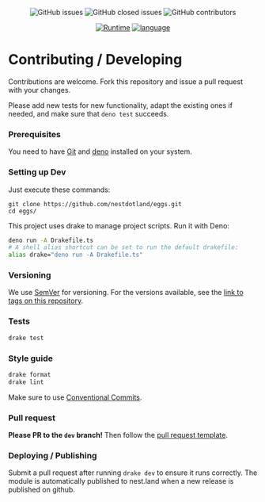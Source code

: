 <p align="center">
  <img alt="GitHub issues" src="https://img.shields.io/github/issues-raw/nestdotland/eggs?logo=github">
  <img alt="GitHub closed issues" src="https://img.shields.io/github/issues-closed-raw/nestdotland/eggs?logo=github">
  <img alt="GitHub contributors" src="https://img.shields.io/github/contributors/nestdotland/eggs">
</p>
<p align="center">
  <a href="https://deno.land"><img src="https://img.shields.io/badge/-deno-gray?logo=deno" alt="Runtime"></a>
  <a href="https://www.typescriptlang.org/"><img src="https://img.shields.io/badge/-typescript-blue?logo=typescript" alt="language"></a>
</p>

# Contributing / Developing

Contributions are welcome. Fork this repository and issue a pull request with
your changes.

Please add new tests for new functionality, adapt the existing ones if needed,
and make sure that `deno test` succeeds.

### Prerequisites

You need to have [Git](https://git-scm.com/downloads) and
[deno](https://deno.land) installed on your system.

### Setting up Dev

Just execute these commands:

```shell
git clone https://github.com/nestdotland/eggs.git
cd eggs/
```

This project uses drake to manage project scripts. Run it with Deno:

```sh
deno run -A Drakefile.ts
# A shell alias shortcut can be set to run the default drakefile:
alias drake="deno run -A Drakefile.ts"
```

### Versioning

We use [SemVer](http://semver.org/) for versioning. For the versions available,
see the [link to tags on this repository](/tags).

### Tests

```sh
drake test
```

### Style guide

```sh
drake format
drake lint
```

Make sure to use
[Conventional Commits](https://www.conventionalcommits.org/en/v1.0.0/).

### Pull request

**Please PR to the `dev` branch!** Then follow the
[pull request template](.github/PULL_REQUEST_TEMPLATE/pull_request.md).

### Deploying / Publishing

Submit a pull request after running `drake dev` to ensure it runs correctly. The
module is automatically published to nest.land when a new release is published
on github.
